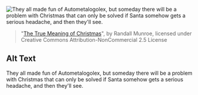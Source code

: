 ![They all made fun of Autometalogolex, but someday there will be a problem with Christmas that can only be solved if Santa somehow gets a serious headache, and then they'll see.](https://imgs.xkcd.com/comics/the_true_meaning_of_christmas.png)
> "[The True Meaning of Christmas](https://xkcd.com/1932/)", by Randall Munroe, licensed under Creative Commons Attribution-NonCommercial 2.5 License

## Alt Text
They all made fun of Autometalogolex, but someday there will be a problem with Christmas that can only be solved if Santa somehow gets a serious headache, and then they'll see.
